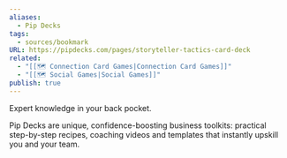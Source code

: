 ```yaml
---
aliases:
  - Pip Decks
tags:
  - sources/bookmark
URL: https://pipdecks.com/pages/storyteller-tactics-card-deck
related:
  - "[[🗺️ Connection Card Games|Connection Card Games]]"
  - "[[🗺️ Social Games|Social Games]]"
publish: true
---
```


Expert knowledge in your back pocket.

Pip Decks are unique, confidence-boosting business toolkits: practical step-by-step recipes, coaching videos and templates that instantly upskill you and your team.